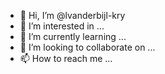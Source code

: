 - 👋 Hi, I’m @lvanderbijl-kry
- 👀 I’m interested in ...
- 🌱 I’m currently learning ...
- 💞️ I’m looking to collaborate on ...
- 📫 How to reach me ...

<!---
lvanderbijl-kry/lvanderbijl-kry is a ✨ special ✨ repository because its `README.md` (this file) appears on your GitHub profile.
You can click the Preview link to take a look at your changes.
--->
